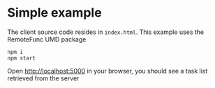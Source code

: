 # Simple example

The client source code resides in `index.html`. This example uses the RemoteFunc UMD package

```
npm i
npm start
```

Open [http://localhost:5000](http://localhost:5000) in your browser, you should see a task list retrieved from the server
